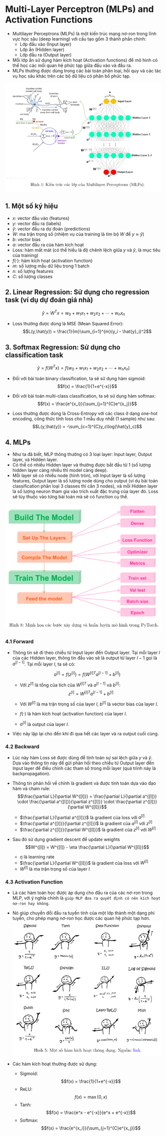 # Multi-Layer Perceptron (MLPs) and Activation Functions

- Multilayer Perceptrons (MLPs) là một kiến trúc mạng nơ-ron trong lĩnh vực học sâu (deep learning) với cấu tạo gồm 3 thành phần chính: 
    - Lớp đầu vào (Input layer)
    - Lớp ẩn (Hidden layer)
    - Lớp đầu ra (Output layer)
- Mỗi lớp ẩn sử dụng hàm kích hoạt (Activation functions) để mô hình có thể học các mối quan hệ phức tạp giữa đầu vào và đầu ra.
- MLPs thường được dùng trong các bài toán phân loại, hồi quy và các tác vụ học sâu khác trên các bộ dữ liệu có phân bố phức tạp.

![MLPs architecture](./assets/images/mlps_architecture.png)

## 1. Một số ký hiệu

- $x$: vector đầu vào (features)
- $y$: vector đầu ra (labels)
- $\hat{y}$: vector đầu ra dự đoán (predictions)
- $W$: ma trận trọng số (nhiệm vụ của training là tìm bộ $W$ để $y\approx\hat{y}$)
- $b$: vector bias
- $a$: vector đầu ra của hàm kích hoạt
- Loss: hàm mất mát (có thể hiểu là độ chênh lệch giữa $y$ và $\hat{y}$, là mục tiêu của training)
- $f(\cdot)$: hàm kích hoạt (activation function)
- $m$: số lượng mẫu dữ liệu trong 1 batch
- $n$: số lượng features
- $C$: số lượng classes

## 2. Linear Regression: Sử dụng cho regression task (ví dụ dự đoán giá nhà)
$$\hat{y} = W^Tx = w_0 + w_1x_1 + w_2x_2 + \cdots + w_nx_n$$

- Loss thường được dùng là MSE (Mean Squared Error):
$$L(y,\hat{y}) = \frac{1}{m}\sum_{i=1}^{m}(y_i - \hat{y}_i)^2$$

## 3. Softmax Regression: Sử dụng cho classification task
$$\hat{y} = f(W^Tx) = f(w_0 + w_1x_1 + w_2x_2 + \cdots + w_nx_n)$$

- Đối với bài toán binary classification, ta sẽ sử dụng hàm sigmoid:
$$f(x) = \frac{1}{1+e^{-x}}$$

- Đối với bài toán multi-class classification, ta sẽ sử dụng hàm softmax:
$$f(x) = \frac{e^{x_i}}{\sum_{j=1}^{C}e^{x_j}}$$

- Loss thường được dùng là Cross-Entropy với các class ở dạng one-hot encoding, công thức tính loss cho 1 mẫu duy nhất (1 sample) như sau:
$$L(y,\hat{y}) = -\sum_{c=1}^{C}y_c\log(\hat{y}_c)$$

## 4. MLPs
- Như ta đã biết, MLP thông thường có 3 loại layer: Input layer, Output layer, và Hidden layer. 
- Có thể có nhiều Hidden layer và thường được bắt đầu từ 1 (số lượng hidden layer càng nhiều thì model càng deep). 
- Mỗi layer sẽ có nhiều node (hình tròn), với Input layer là số lượng features, Output layer là số lượng node dùng cho output (ví dụ bài toán classification phân loại 3 classes thì cần 3 nodes), và mỗi Hidden layer là số lượng neuron tham gia vào trích xuất đặc trưng của layer đó. Loss sẽ tùy thuộc vào từng bài toán mà sẽ có function cụ thể.

![MLPs training flow](./assets/images/training_flow.png)

### 4.1 Forward
- Thông tin sẽ đi theo chiều từ Input layer đến Output layer. Tại mỗi layer $l$ của các Hidden layer, thông tin đầu vào sẽ là output từ layer $l-1$ gọi là $a^{[l-1]}$. Tại mỗi layer $l$, ta sẽ có:

    $$a^{[l]} = f(z^{[l]}) = f(W^{[l]T}a^{[l-1]} + b^{[l]})$$

    - Với $z^{[l]}$ là tổng của tích của $W^{[l]T}$ và $a^{[l-1]}$ và $b^{[l]}$:
    $$z^{[l]} = W^{[l]T}a^{[l-1]} + b^{[l]}$$
    
    - Với $W^{[l]}$ là ma trận trọng số của layer $l$, $b^{[l]}$ là vector bias của layer $l$.
    - $f(\cdot)$ là hàm kích hoạt (activation function) của layer $l$.
    - $a^{[l]}$ là output của layer $l$.
- Việc này lặp lại cho đến khi đi qua hết các layer và ra output cuối cùng.

### 4.2 Backward
- Lúc này hàm Loss sẽ được dùng để tính toán sự sai lệch giữa $y$ và $\hat{y}$. Dựa vào thông tin này để gửi phản hồi theo chiều từ Output layer đến Input layer để điều chỉnh các tham số trong mỗi layer (quá trình này là backpropagation).
- Thông tin phản hồi về chính là gradient và được tính toán dựa vào đạo hàm và chain rule:
    $$\frac{\partial L}{\partial W^{[l]}} = \frac{\partial L}{\partial a^{[l]}} \cdot \frac{\partial a^{[l]}}{\partial z^{[l]}} \cdot \frac{\partial z^{[l]}}{\partial W^{[l]}}$$

    - $\frac{\partial L}{\partial a^{[l]}}$ là gradient của loss với $a^{[l]}$
    - $\frac{\partial a^{[l]}}{\partial z^{[l]}}$ là gradient của $a^{[l]}$ với $z^{[l]}$
    - $\frac{\partial z^{[l]}}{\partial W^{[l]}}$ là gradient của $z^{[l]}$ với $W^{[l]}$

- Sau đó sử dụng gradient descent để update weights
    $$W^{[l]} = W^{[l]} - \eta \frac{\partial L}{\partial W^{[l]}}$$

    - $\eta$ là learning rate
    - $\frac{\partial L}{\partial W^{[l]}}$ là gradient của loss với $W^{[l]}$
    - $W^{[l]}$ là ma trận trọng số của layer $l$

### 4.3 Activation Function
- Là các hàm toán học được áp dụng cho đầu ra của các nơ-ron trong MLP, với ý nghĩa chính là `giúp MLP đưa ra quyết định có nên kích hoạt nơ-ron hay không`. 
- Nó giúp chuyển đổi đầu ra tuyến tính của một lớp thành một dạng phi tuyến, cho phép mạng nơ-ron học được các quan hệ phức tạp hơn.
![Activation function](./assets/images/activation_functions.png)

- Các hàm kích hoạt thường được sử dụng:
    - Sigmoid:
    $$f(x) = \frac{1}{1+e^{-x}}$$
    - ReLU:
    $$f(x) = \max(0,x)$$
    - Tanh:
    $$f(x) = \frac{e^x - e^{-x}}{e^x + e^{-x}}$$
    - Softmax:
    $$f(x) = \frac{e^{x_i}}{\sum_{j=1}^{C}e^{x_j}}$$































